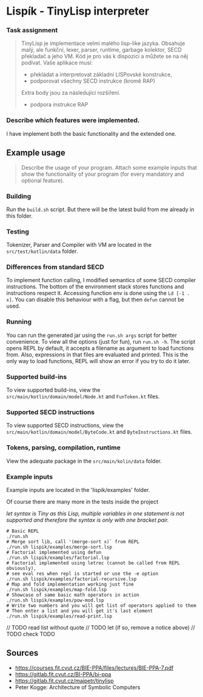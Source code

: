 # Lispík - TinyLisp interpreter

### Task assignment

> TinyLisp je implementace velmi malého lisp-like jazyka. Obsahuje malý, ale funkční, lexer, parser, runtime, garbage kolektor, SECD překladač a jeho VM. Kód je pro vás k dispozici a můžete se na něj podívat.
> Vaše aplikace musí:
> - překládat a interpretovat základní LISPovské konstrukce,
> - podporovat všechny SECD instrukce (kromě RAP)
>
> Extra body jsou za následující rozšíření.
> - podpora instrukce RAP

### Describe which features were implemented.

I have implement both the basic functionality and the extended one.

## Example usage

>Describe the usage of your program.
>Attach some example inputs that show the functionality of your program (for every mandatory and optional feature).

### Building
Run the `build.sh` script. But there will be the latest build from me already in this folder.

### Testing
Tokenizer, Parser and Compiler with VM are located in the `src/test/kotlin/data` folder.

### Differences from standard SECD
To implement function calling, I modified semantics of some SECD compiler instructions.
The bottom of the environment stack stores functions and instructions respect it.
Accessing function env is done using the `Ld [-1 . x]`.
You can disable this behaviour with a flag, but then `defun` cannot be used.

### Running
You can run the generated jar using the `run.sh args` script for better convenience.
To view all the options (just for fun), run `run.sh -h`.
The script opens REPL by default, it accepts a filename as argument to load functions from.
Also, expressions in that files are evaluated and printed.
This is the only way to load functions, REPL will show an error if you try to do it later.

### Supported build-ins
To view supported build-ins, view the `src/main/kotlin/domain/model/Node.kt` and `FunToken.kt` files.

### Supported SECD instructions
To view supported SECD instructions, view the `src/main/kotlin/domain/model/ByteCode.kt` and `ByteInstructions.kt` files.

### Tokens, parsing, compilation, runtime
View the adequate package in the `src/main/kolin/data` folder.

### Example inputs
Example inputs are located in the 'lispik/examples' folder.

Of course there are many more in the tests inside the project

*let syntax is Tiny as this Lisp, multiple variables in one statement is not supported
and therefore the syntax is only with one bracket pair.*

```shell
# Basic REPL
./run.sh
# Merge sort lib, call '(merge-sort x)` from REPL
./run.sh lispik/examples/merge-sort.lsp
# Factorial implemented using defun
./run.sh lispik/examples/factorial.lsp
# Factorial implemented using letrec (cannot be called from REPL obviously),
# see eval res when repl is started or use the -e option
./run.sh lispik/examples/factorial-recursive.lsp
# Map and fold implementation working just fine
./run.sh lispik/examples/map-fold.lsp
# Showcase of same basic math operators in action
./run.sh lispik/examples/pow-mod.lsp
# Write two numbers and you will get list of operators applied to them
# Then enter a list and you will get it's last element
./run.sh lispik/examples/read-print.lsp
```

// TODO read list without quote
// TODO let (if so, remove a notice above)
// TODO check TODO

## Sources
 - https://courses.fit.cvut.cz/BIE-PPA/files/lectures/BIE-PPA-7.pdf
 - https://gitlab.fit.cvut.cz/BI-PPA/bi-ppa
 - https://gitlab.fit.cvut.cz/majpetr/tinylisp
 - Peter Kogge: Architecture of Symbolic Computers




